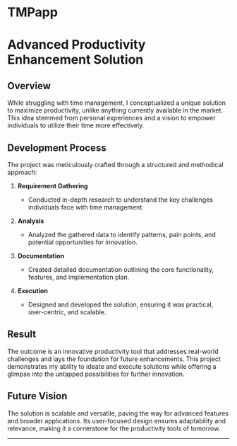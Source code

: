 # TMPapp
# Advanced Productivity Enhancement Solution  

## Overview  
While struggling with time management, I conceptualized a unique solution to maximize productivity, unlike anything currently available in the market. This idea stemmed from personal experiences and a vision to empower individuals to utilize their time more effectively.  

## Development Process  
The project was meticulously crafted through a structured and methodical approach:  

1. **Requirement Gathering**  
   - Conducted in-depth research to understand the key challenges individuals face with time management.  

2. **Analysis**  
   - Analyzed the gathered data to identify patterns, pain points, and potential opportunities for innovation.  

3. **Documentation**  
   - Created detailed documentation outlining the core functionality, features, and implementation plan.  

4. **Execution**  
   - Designed and developed the solution, ensuring it was practical, user-centric, and scalable.  

## Result  
The outcome is an innovative productivity tool that addresses real-world challenges and lays the foundation for future enhancements. This project demonstrates my ability to ideate and execute solutions while offering a glimpse into the untapped possibilities for further innovation.  

## Future Vision  
The solution is scalable and versatile, paving the way for advanced features and broader applications. Its user-focused design ensures adaptability and relevance, making it a cornerstone for the productivity tools of tomorrow.  

--- 

